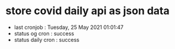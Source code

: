 # store covid daily api as json data

- last cronjob : Tuesday, 25 May 2021 01:01:47
- status og cron : success
- status daily cron : success
      
      